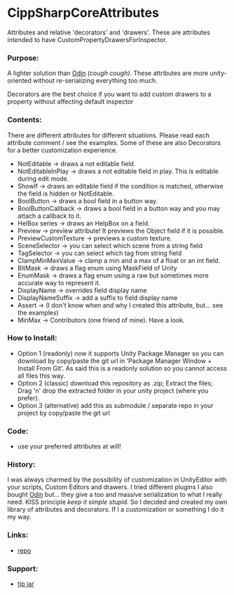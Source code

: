 # CippSharpCoreAttributes
Attributes and relative 'decorators' and 'drawers'.
These are attributes intended to have CustomPropertyDrawersForInspector.

### Purpose: 
A lighter solution than [Odin](https://assetstore.unity.com/packages/tools/utilities/odin-inspector-and-serializer-89041) _(cough cough)_.
These attributes are more unity-oriented without re-serializing 
everything too much.

Decorators are the best choice if you want to add custom drawers 
to a property without affecting default inspector

### Contents:
There are different attributes for different situations.
Please read each attribute comment / see the examples.
Some of these are also Decorators for a better customization experience.
- NotEditable → draws a not editable field.
- NotEditableInPlay → draws a not editable field in play. This is editable during edit mode.
- ShowIf → draws an editable field if the condition is matched, otherwise the field is hidden or NotEditable.
- BoolButton → draws a bool field in a button way.
- BoolButtonCallback → draws a bool field in a button way and you may attach a callback to it.
- HelBox series → draws an HelpBox on a field.
- Preview → preview attribute! It previews the Object field if it is possible.
- PreviewCustomTexture → previews a custom texture.
- SceneSelector → you can select which scene from a string field
- TagSelector → you can select which tag from string field
- ClampMinMaxValue → clamp a min and a max of a float or an int field.
- BitMask → draws a flag enum using MaskField of Unity
- EnumMask → draws a flag enum using a raw but sometimes more accurate way to represent it.
- DisplayName → overrides field display name
- DisplayNameSuffix → add a suffix to field display name
- Assert → (I don't know when and why I created this attribute, but... see the examples)
- MinMax → Contributors (one friend of mine). Have a look.

### How to Install:
- Option 1 (readonly) now it supports Unity Package Manager so you can download by copy/paste the git url in 'Package Manager Window + Install From Git'.
  As said this is a readonly solution so you cannot access all files this way.
- Option 2 (classic) download this repository as .zip; Extract the files; Drag 'n' drop the extracted folder in your unity project (where you prefer).
- Option 3 (alternative) add this as submodule / separate repo in your project by copy/paste the git url
  
### Code:
- use your preferred attributes at will!

### History:
I was always charmed by the possibility of customization in UnityEditor with your scripts, Custom
Editors and drawers. I tried different plugins I also bought [Odin](https://assetstore.unity.com/packages/tools/utilities/odin-inspector-and-serializer-89041)
but... they give a too and massive serialization to what I really need.
KISS principle _keep it simple stupid_. So I decided and created my own library of attributes and decorators.
If I a customization or something I do it my way. 

### Links:
- [repo](https://github.com/ZiosTheCloudburster/CippSharpCoreAttributes.git)

### Support:
- [tip jar](https://www.amazon.it/photos/share/Gbg3FN0k6pjG6F5Ln3dqQEmwO0u4nSkNIButm3EGtit)
 